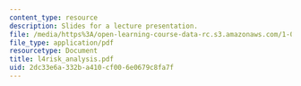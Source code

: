```yaml
---
content_type: resource
description: Slides for a lecture presentation.
file: /media/https%3A/open-learning-course-data-rc.s3.amazonaws.com/1-040-project-management-spring-2004/2dc33e6a332ba410cf006e0679c8fa7f_l4risk_analysis.pdf
file_type: application/pdf
resourcetype: Document
title: l4risk_analysis.pdf
uid: 2dc33e6a-332b-a410-cf00-6e0679c8fa7f
---
```

